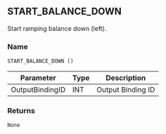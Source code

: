 ## START\_BALANCE\_DOWN

Start ramping balance down (left).


### Name

`START_BALANCE_DOWN ()`

| Parameter       | Type | Description       |
| --------------- | ---- | ----------------- |
| OutputBindingID | INT  | Output Binding ID |



### Returns

`None`
